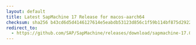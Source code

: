 ```yaml
---
layout: default
title: Latest SapMachine 17 Release for macos-aarch64
checksum: sha256 b43cd6d5d4146127614e5eabdb53123d856c1f59b114bf875d2922d27a17eaa2
redirect_to:
  - https://github.com/SAP/SapMachine/releases/download/sapmachine-17.0.14/sapmachine-jre-17.0.14_macos-aarch64_bin.tar.gz
---
```

